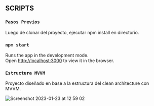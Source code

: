 ## SCRIPTS

### `Pasos Previos`
Luego de clonar del proyecto, ejecutar npm install en directorio.

### `npm start`

Runs the app in the development mode.\
Open [http://localhost:3000](http://localhost:3000) to view it in the browser.


### `Estructura MVVM`
Proyecto diseñado en base a la estructura del clean architecture con MVVM.

![Screenshot 2023-01-23 at 12 59 02](https://user-images.githubusercontent.com/65879583/214086789-470a7a55-4e64-47a1-a489-33f10a04e927.png)
